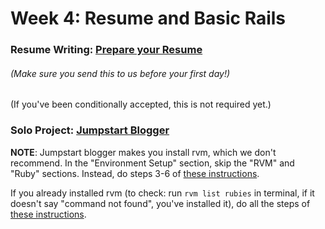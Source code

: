 # Week 4: Resume and Basic Rails

### Resume Writing: [Prepare your Resume][resume]
###### *(Make sure you send this to us before your first day!)*
(If you've been conditionally accepted, this is not required yet.)

### Solo Project: [Jumpstart Blogger][jumpstart-blogger]

[resume]: resume/README.md
[jumpstart-blogger]: http://tutorials.jumpstartlab.com/projects/blogger.html

**NOTE**: Jumpstart blogger makes you install rvm, which we don't recommend.
In the "Environment Setup" section, skip the "RVM" and "Ruby" sections.  Instead, do steps 3-6 of [these instructions][RBEnv setup].

If you already installed rvm (to check: run `rvm list rubies` in terminal, if it doesn't say "command not found", you've installed it), do all the steps of [these instructions][RBEnv setup].

[RBEnv setup]: ../rbenv-setup.md
